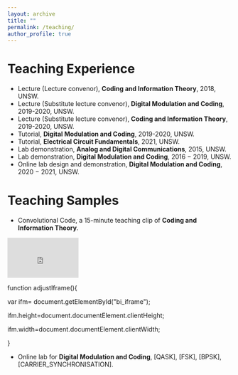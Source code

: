 ```yaml
---
layout: archive
title: ""
permalink: /teaching/
author_profile: true
---
```



Teaching Experience
======
- Lecture (Lecture convenor), **Coding and Information Theory**, 2018, UNSW.
- Lecture (Substitute lecture convenor), **Digital Modulation and Coding**,  2019-2020, UNSW.
- Lecture (Substitute lecture convenor), **Coding and Information Theory**, 2019-2020, UNSW.
- Tutorial, **Digital Modulation and Coding**, 2019-2020, UNSW.
- Tutorial, **Electrical Circuit Fundamentals**, 2021, UNSW.
- Lab demonstration, **Analog and Digital Communications**, 2015, UNSW.
- Lab demonstration, **Digital Modulation and Coding**, 2016 − 2019, UNSW.
- Online lab design and demonstration, **Digital Modulation and Coding**, 2020 − 2021, UNSW.

Teaching Samples
======
- Convolutional Code, a 15-minute teaching clip of **Coding and Information Theory**.
  
<iframe id="ytplayer" type="text/html" width="160" height="90"
  src="https://www.youtube.com/embed/Rx6rOq9IIuA?si=szY_0sJp7J0YhSo",onload="adjustIframe()", frameborder="0" 
  ></iframe>

function adjustIframe(){

var ifm= document.getElementById("bi_iframe");

ifm.height=document.documentElement.clientHeight;

ifm.width=document.documentElement.clientWidth;

}

- Online lab for **Digital Modulation and Coding**, [QASK], [FSK], [BPSK], [CARRIER_SYNCHRONISATION].


